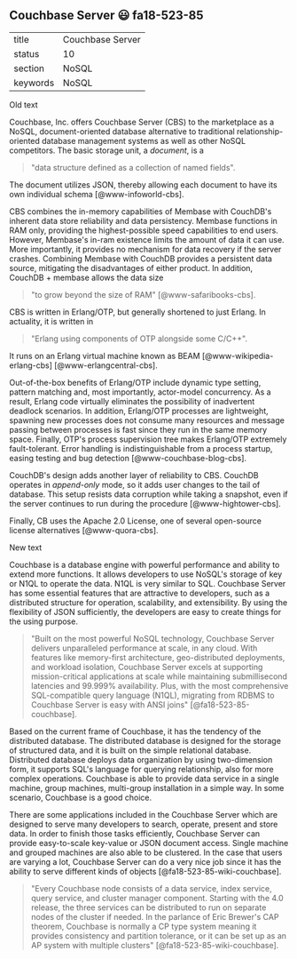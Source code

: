 ## Couchbase Server :smiley: fa18-523-85


|          |                      |
| -------- | -------------------- |
| title    | Couchbase Server     | 
| status   | 10                   |
| section  | NoSQL                |
| keywords | NoSQL                |


Old text   

Couchbase, Inc. offers Couchbase Server (CBS) to the marketplace as a
NoSQL, document-oriented database alternative to traditional
relationship- oriented database management systems as well as other
NoSQL competitors.  The basic storage unit, a *document*, is a

> "data structure defined as a collection of named fields".

The document utilizes JSON, thereby allowing each document to have its
own individual schema [@www-infoworld-cbs].

CBS combines the in-memory capabilities of Membase with CouchDB's
inherent data store reliability and data persistency.  Membase
functions in RAM only, providing the highest-possible speed
capabilities to end users.  However, Membase's in-ram existence limits
the amount of data it can use.  More importantly, it provides no
mechanism for data recovery if the server crashes.  Combining Membase
with CouchDB provides a persistent data source, mitigating the
disadvantages of either product.  In addition, CouchDB + membase
allows the data size

> "to grow beyond the size of RAM" [@www-safaribooks-cbs].

CBS is written in Erlang/OTP, but generally shortened to just Erlang.
In actuality, it is written in

> "Erlang using components of OTP alongside some C/C++".

It runs on an Erlang virtual machine known as
BEAM [@www-wikipedia-erlang-cbs] [@www-erlangcentral-cbs].

Out-of-the-box benefits of Erlang/OTP include dynamic type setting,
pattern matching and, most importantly, actor-model concurrency.  As a
result, Erlang code virtually eliminates the possibility of
inadvertent deadlock scenarios.  In addition, Erlang/OTP processes are
lightweight, spawning new processes does not consume many resources
and message passing between processes is fast since they run in the
same memory space.  Finally, OTP's process supervision tree makes
Erlang/OTP extremely fault-tolerant.  Error handling is
indistinguishable from a process startup, easing testing and bug
detection [@www-couchbase-blog-cbs].

CouchDB's design adds another layer of reliability to CBS.  CouchDB
operates in *append-only* mode, so it adds user changes to the tail of
database.  This setup resists data corruption while taking a snapshot,
even if the server continues to run during the
procedure [@www-hightower-cbs].

Finally, CB uses the Apache 2.0 License, one of several open-source
license alternatives [@www-quora-cbs].


New text   

Couchbase is a database engine with powerful performance and ability to extend more functions. It allows developers to use NoSQL's storage of key or N1QL to operate the data. N1QL is very similar to SQL. Couchbase Server has some essential features that are attractive to developers, such as a distributed structure for operation, scalability, and extensibility. By using the flexibility of JSON sufficiently, the developers are easy to create things for the using purpose.   

>"Built on the most powerful NoSQL technology, Couchbase Server delivers unparalleled performance at scale, in any cloud. With features like memory-first architecture, geo-distributed deployments, and workload isolation, Couchbase Server excels at supporting mission-critical applications at scale while maintaining submillisecond latencies and 99.999% availability. Plus, with the most comprehensive SQL-compatible query language (N1QL), migrating from RDBMS to Couchbase Server is easy with ANSI joins" [@fa18-523-85-couchbase].

Based on the current frame of Couchbase, it has the tendency of the distributed database. The distributed database is designed for the storage of structured data, and it is built on the simple relational database. Distributed database deploys data organization by using two-dimension form, it supports SQL's language for querying relationship, also for more complex operations. Couchbase is able to provide data service in a single machine, group machines, multi-group installation in a simple way. In some scenario, Couchbase is a good choice.   

There are some applications included in the Couchbase Server which are designed to serve many developers to search, operate, present and store data. In order to finish those tasks efficiently, Couchbase Server can provide easy-to-scale key-value or JSON document access. Single machine and grouped machines are also able to be clustered. In the case that users are varying a lot, Couchbase Server can do a very nice job since it has the ability to serve different kinds of objects [@fa18-523-85-wiki-couchbase].   

>"Every Couchbase node consists of a data service, index service, query service, and cluster manager component. Starting with the 4.0 release, the three services can be distributed to run on separate nodes of the cluster if needed. In the parlance of Eric Brewer's CAP theorem, Couchbase is normally a CP type system meaning it provides consistency and partition tolerance, or it can be set up as an AP system with multiple clusters" [@fa18-523-85-wiki-couchbase].   


